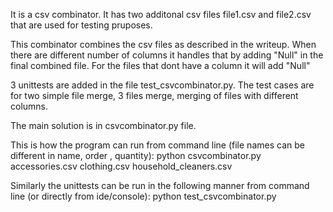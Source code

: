 
It is a csv combinator. It has two additonal csv files file1.csv and file2.csv that are used for testing pruposes.

This combinator combines the csv files as described in the writeup. When there are different number of columns it handles that by adding "Null" in the final combined file. For the files that dont have a column it will add "Null"

3 unittests are added in the file test_csvcombinator.py. The test cases are for two simple file merge, 3 files merge, merging of files with different columns.

The main solution is in csvcombinator.py file. 

This is how the program can run from command line (file names can be different in name, order , quantity): python csvcombinator.py accessories.csv clothing.csv household_cleaners.csv

Similarly the unittests can be run in the following manner from command line (or directly from ide/console): python test_csvcombinator.py
